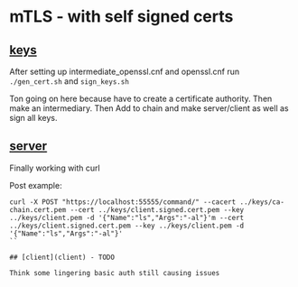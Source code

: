 # mTLS - with self signed certs

## [keys](keys)

After setting up intermediate\_openssl.cnf and openssl.cnf run ```./gen_cert.sh``` and ```sign_keys.sh```

Ton going on here because have to create a certificate authority. Then make an intermediary. Then Add to chain and make server/client as well as sign all keys.

## [server](server)

Finally working with curl 

Post example:
```
curl -X POST "https://localhost:55555/command/" --cacert ../keys/ca-chain.cert.pem --cert ../keys/client.signed.cert.pem --key ../keys/client.pem -d '{"Name":"ls","Args":"-al"}'m --cert ../keys/client.signed.cert.pem --key ../keys/client.pem -d '{"Name":"ls","Args":"-al"}'
``

## [client](client) - TODO

Think some lingering basic auth still causing issues
